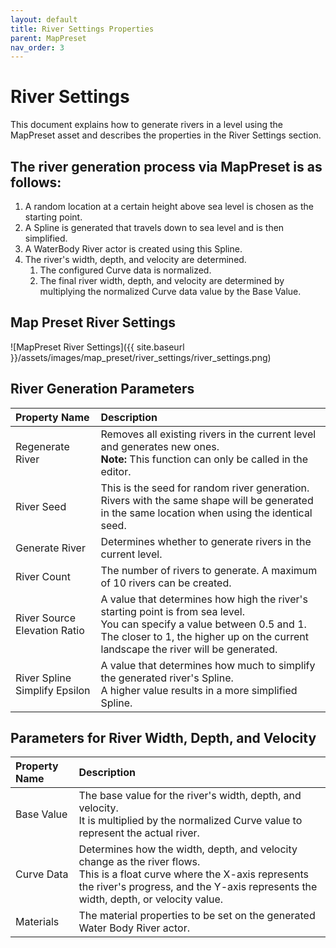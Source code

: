 ```yaml
---
layout: default
title: River Settings Properties
parent: MapPreset
nav_order: 3
---
```


# River Settings

This document explains how to generate rivers in a level using the MapPreset asset and describes the properties in the River Settings section.

## The river generation process via MapPreset is as follows:
1. A random location at a certain height above sea level is chosen as the starting point.
2. A Spline is generated that travels down to sea level and is then simplified.
3. A WaterBody River actor is created using this Spline.
4. The river's width, depth, and velocity are determined.
   1. The configured Curve data is normalized.
   2. The final river width, depth, and velocity are determined by multiplying the normalized Curve data value by the Base Value.

## Map Preset River Settings
![MapPreset River Settings]({{ site.baseurl }}/assets/images/map_preset/river_settings/river_settings.png)

## River Generation Parameters

| Property Name                 | Description                                                                                                                                                                                                       |
| :---------------------------- | :---------------------------------------------------------------------------------------------------------------------------------------------------------------------------------------------------------------- |
| Regenerate River              | Removes all existing rivers in the current level and generates new ones.<br>**Note:** This function can only be called in the editor.                                                                             |
| River Seed                    | This is the seed for random river generation. Rivers with the same shape will be generated in the same location when using the identical seed.                                                                    |
| Generate River                | Determines whether to generate rivers in the current level.                                                                                                                                                       |
| River Count                   | The number of rivers to generate. A maximum of 10 rivers can be created.                                                                                                                                          |
| River Source Elevation Ratio  | A value that determines how high the river's starting point is from sea level.<br>You can specify a value between 0.5 and 1. The closer to 1, the higher up on the current landscape the river will be generated. |
| River Spline Simplify Epsilon | A value that determines how much to simplify the generated river's Spline.<br>A higher value results in a more simplified Spline.                                                                                 |

## Parameters for River Width, Depth, and Velocity

| Property Name | Description                                                                                                                                                                                                        |
| :------------ | :----------------------------------------------------------------------------------------------------------------------------------------------------------------------------------------------------------------- |
| Base Value    | The base value for the river's width, depth, and velocity.<br>It is multiplied by the normalized Curve value to represent the actual river.                                                                        |
| Curve Data    | Determines how the width, depth, and velocity change as the river flows.<br>This is a float curve where the X-axis represents the river's progress, and the Y-axis represents the width, depth, or velocity value. |
| Materials     | The material properties to be set on the generated Water Body River actor.                                                                                                                                         |